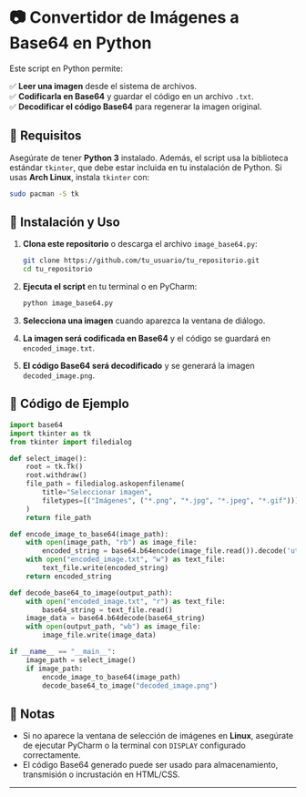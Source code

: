 # 📷 Convertidor de Imágenes a Base64 en Python

Este script en Python permite:

✅ **Leer una imagen** desde el sistema de archivos.  
✅ **Codificarla en Base64** y guardar el código en un archivo `.txt`.  
✅ **Decodificar el código Base64** para regenerar la imagen original.

## 📌 Requisitos

Asegúrate de tener **Python 3** instalado. Además, el script usa la biblioteca estándar `tkinter`, que debe estar incluida en tu instalación de Python. Si usas **Arch Linux**, instala `tkinter` con:

```bash
sudo pacman -S tk
```

## 🚀 Instalación y Uso

1. **Clona este repositorio** o descarga el archivo `image_base64.py`:
   ```bash
   git clone https://github.com/tu_usuario/tu_repositorio.git
   cd tu_repositorio
   ```

2. **Ejecuta el script** en tu terminal o en PyCharm:
   ```bash
   python image_base64.py
   ```

3. **Selecciona una imagen** cuando aparezca la ventana de diálogo.

4. **La imagen será codificada en Base64** y el código se guardará en `encoded_image.txt`.

5. **El código Base64 será decodificado** y se generará la imagen `decoded_image.png`.

## 📜 Código de Ejemplo

```python
import base64
import tkinter as tk
from tkinter import filedialog

def select_image():
    root = tk.Tk()
    root.withdraw()
    file_path = filedialog.askopenfilename(
        title="Seleccionar imagen",
        filetypes=[("Imágenes", ("*.png", "*.jpg", "*.jpeg", "*.gif"))]
    )
    return file_path

def encode_image_to_base64(image_path):
    with open(image_path, "rb") as image_file:
        encoded_string = base64.b64encode(image_file.read()).decode('utf-8')
    with open("encoded_image.txt", "w") as text_file:
        text_file.write(encoded_string)
    return encoded_string

def decode_base64_to_image(output_path):
    with open("encoded_image.txt", "r") as text_file:
        base64_string = text_file.read()
    image_data = base64.b64decode(base64_string)
    with open(output_path, "wb") as image_file:
        image_file.write(image_data)

if __name__ == "__main__":
    image_path = select_image()
    if image_path:
        encode_image_to_base64(image_path)
        decode_base64_to_image("decoded_image.png")
```

## 📝 Notas

- Si no aparece la ventana de selección de imágenes en **Linux**, asegúrate de ejecutar PyCharm o la terminal con `DISPLAY` configurado correctamente.
- El código Base64 generado puede ser usado para almacenamiento, transmisión o incrustación en HTML/CSS.

---

